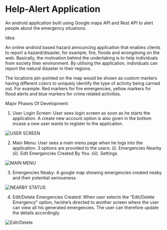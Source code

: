 # Help-Alert Application
An android application built using Google maps API and Rest API to alert people about the emergency situations.

Idea:

An online android based hazard announcing application that enables clients to report a hazard/disaster, for example, fire, floods and wrongdoing on the web. Basically, the motivation behind the undertaking is to help individuals from society  their environment. By utilising the application, individuals can report the natural disaster in their regions.

The locations pin-pointed on the map would be shown as custom markers having different colors to uniquely identify the type of activity being carried out.
For example:
Red markers for fire emergencies, yellow markers for flood alerts and blue markers for crime related activities.


Major Phases Of Development:

1. User Login Screen:
User sees login screen as soon as he starts the application. A create new account option is also given in the bottom incase a new user wants to register to the application.

![USER SCREEN](https://ibin.co/4J5sFOVM3WWR.png)

2. Main Menu:
User sees a main menu page when he logs into the application. 3 options are provided to the users:
  (i). Emergencies Nearby
  (ii). Edit Emergencies Created By You.
  (iii). Settings
  
 ![MAIN MENU](https://ibin.co/4J5uQGx8cpld.png)
 
3. Emergencies Neaby: A google map showing emergencies created neaby and their potential seriousness.

![NEARBY STATUS](https://ibin.co/4J5slEyIssZ2.png)


4. Edit/Delete Emergencies Created:
When user selects the “Edit/Delete Emergency” option, he/she’s directed to another screen where the user can view all his generated emergencies. The user can therefore update the details accordingly.

![Edit/Delete](https://ibin.co/4J5uocq6CRef.png)




